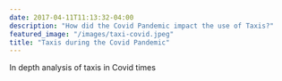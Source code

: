 ```yaml
---
date: 2017-04-11T11:13:32-04:00
description: "How did the Covid Pandemic impact the use of Taxis?"
featured_image: "/images/taxi-covid.jpeg"
title: "Taxis during the Covid Pandemic"
---
```


In depth analysis of taxis in Covid times